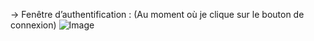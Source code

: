 -> Fenêtre d’authentification : (Au moment où je clique sur le bouton de connexion)
![Image](https://github.com/user-attachments/assets/485dbbc1-64e5-4b88-b1f2-41ed1488a501)
